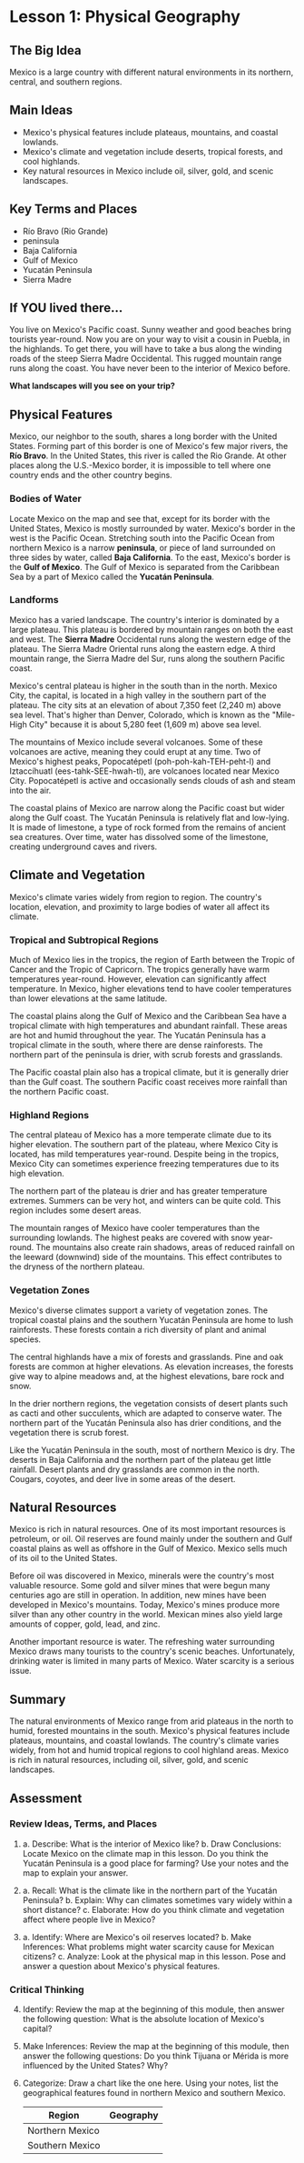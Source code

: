 # Lesson 1: Physical Geography

## The Big Idea
Mexico is a large country with different natural environments in its northern, central, and southern regions.

## Main Ideas
- Mexico's physical features include plateaus, mountains, and coastal lowlands.
- Mexico's climate and vegetation include deserts, tropical forests, and cool highlands.
- Key natural resources in Mexico include oil, silver, gold, and scenic landscapes.

## Key Terms and Places
- Río Bravo (Rio Grande)
- peninsula
- Baja California
- Gulf of Mexico
- Yucatán Peninsula
- Sierra Madre

## If YOU lived there...
You live on Mexico's Pacific coast. Sunny weather and good beaches bring tourists year-round. Now you are on your way to visit a cousin in Puebla, in the highlands. To get there, you will have to take a bus along the winding roads of the steep Sierra Madre Occidental. This rugged mountain range runs along the coast. You have never been to the interior of Mexico before.

**What landscapes will you see on your trip?**

## Physical Features

Mexico, our neighbor to the south, shares a long border with the United States. Forming part of this border is one of Mexico's few major rivers, the **Río Bravo**. In the United States, this river is called the Rio Grande. At other places along the U.S.-Mexico border, it is impossible to tell where one country ends and the other country begins.

### Bodies of Water

Locate Mexico on the map and see that, except for its border with the United States, Mexico is mostly surrounded by water. Mexico's border in the west is the Pacific Ocean. Stretching south into the Pacific Ocean from northern Mexico is a narrow **peninsula**, or piece of land surrounded on three sides by water, called **Baja California**. To the east, Mexico's border is the **Gulf of Mexico**. The Gulf of Mexico is separated from the Caribbean Sea by a part of Mexico called the **Yucatán Peninsula**.

### Landforms

Mexico has a varied landscape. The country's interior is dominated by a large plateau. This plateau is bordered by mountain ranges on both the east and west. The **Sierra Madre** Occidental runs along the western edge of the plateau. The Sierra Madre Oriental runs along the eastern edge. A third mountain range, the Sierra Madre del Sur, runs along the southern Pacific coast.

Mexico's central plateau is higher in the south than in the north. Mexico City, the capital, is located in a high valley in the southern part of the plateau. The city sits at an elevation of about 7,350 feet (2,240 m) above sea level. That's higher than Denver, Colorado, which is known as the "Mile-High City" because it is about 5,280 feet (1,609 m) above sea level.

The mountains of Mexico include several volcanoes. Some of these volcanoes are active, meaning they could erupt at any time. Two of Mexico's highest peaks, Popocatépetl (poh-poh-kah-TEH-peht-l) and Iztaccíhuatl (ees-tahk-SEE-hwah-tl), are volcanoes located near Mexico City. Popocatépetl is active and occasionally sends clouds of ash and steam into the air.

The coastal plains of Mexico are narrow along the Pacific coast but wider along the Gulf coast. The Yucatán Peninsula is relatively flat and low-lying. It is made of limestone, a type of rock formed from the remains of ancient sea creatures. Over time, water has dissolved some of the limestone, creating underground caves and rivers.

## Climate and Vegetation

Mexico's climate varies widely from region to region. The country's location, elevation, and proximity to large bodies of water all affect its climate.

### Tropical and Subtropical Regions

Much of Mexico lies in the tropics, the region of Earth between the Tropic of Cancer and the Tropic of Capricorn. The tropics generally have warm temperatures year-round. However, elevation can significantly affect temperature. In Mexico, higher elevations tend to have cooler temperatures than lower elevations at the same latitude.

The coastal plains along the Gulf of Mexico and the Caribbean Sea have a tropical climate with high temperatures and abundant rainfall. These areas are hot and humid throughout the year. The Yucatán Peninsula has a tropical climate in the south, where there are dense rainforests. The northern part of the peninsula is drier, with scrub forests and grasslands.

The Pacific coastal plain also has a tropical climate, but it is generally drier than the Gulf coast. The southern Pacific coast receives more rainfall than the northern Pacific coast.

### Highland Regions

The central plateau of Mexico has a more temperate climate due to its higher elevation. The southern part of the plateau, where Mexico City is located, has mild temperatures year-round. Despite being in the tropics, Mexico City can sometimes experience freezing temperatures due to its high elevation.

The northern part of the plateau is drier and has greater temperature extremes. Summers can be very hot, and winters can be quite cold. This region includes some desert areas.

The mountain ranges of Mexico have cooler temperatures than the surrounding lowlands. The highest peaks are covered with snow year-round. The mountains also create rain shadows, areas of reduced rainfall on the leeward (downwind) side of the mountains. This effect contributes to the dryness of the northern plateau.

### Vegetation Zones

Mexico's diverse climates support a variety of vegetation zones. The tropical coastal plains and the southern Yucatán Peninsula are home to lush rainforests. These forests contain a rich diversity of plant and animal species.

The central highlands have a mix of forests and grasslands. Pine and oak forests are common at higher elevations. As elevation increases, the forests give way to alpine meadows and, at the highest elevations, bare rock and snow.

In the drier northern regions, the vegetation consists of desert plants such as cacti and other succulents, which are adapted to conserve water. The northern part of the Yucatán Peninsula also has drier conditions, and the vegetation there is scrub forest.

Like the Yucatán Peninsula in the south, most of northern Mexico is dry. The deserts in Baja California and the northern part of the plateau get little rainfall. Desert plants and dry grasslands are common in the north. Cougars, coyotes, and deer live in some areas of the desert.

## Natural Resources

Mexico is rich in natural resources. One of its most important resources is petroleum, or oil. Oil reserves are found mainly under the southern and Gulf coastal plains as well as offshore in the Gulf of Mexico. Mexico sells much of its oil to the United States.

Before oil was discovered in Mexico, minerals were the country's most valuable resource. Some gold and silver mines that were begun many centuries ago are still in operation. In addition, new mines have been developed in Mexico's mountains. Today, Mexico's mines produce more silver than any other country in the world. Mexican mines also yield large amounts of copper, gold, lead, and zinc.

Another important resource is water. The refreshing water surrounding Mexico draws many tourists to the country's scenic beaches. Unfortunately, drinking water is limited in many parts of Mexico. Water scarcity is a serious issue.

## Summary

The natural environments of Mexico range from arid plateaus in the north to humid, forested mountains in the south. Mexico's physical features include plateaus, mountains, and coastal lowlands. The country's climate varies widely, from hot and humid tropical regions to cool highland areas. Mexico is rich in natural resources, including oil, silver, gold, and scenic landscapes.

## Assessment

### Review Ideas, Terms, and Places

1. a. Describe: What is the interior of Mexico like?
   b. Draw Conclusions: Locate Mexico on the climate map in this lesson. Do you think the Yucatán Peninsula is a good place for farming? Use your notes and the map to explain your answer.

2. a. Recall: What is the climate like in the northern part of the Yucatán Peninsula?
   b. Explain: Why can climates sometimes vary widely within a short distance?
   c. Elaborate: How do you think climate and vegetation affect where people live in Mexico?

3. a. Identify: Where are Mexico's oil reserves located?
   b. Make Inferences: What problems might water scarcity cause for Mexican citizens?
   c. Analyze: Look at the physical map in this lesson. Pose and answer a question about Mexico's physical features.

### Critical Thinking

4. Identify: Review the map at the beginning of this module, then answer the following question: What is the absolute location of Mexico's capital?

5. Make Inferences: Review the map at the beginning of this module, then answer the following questions: Do you think Tijuana or Mérida is more influenced by the United States? Why?

6. Categorize: Draw a chart like the one here. Using your notes, list the geographical features found in northern Mexico and southern Mexico.

   | Region | Geography |
   |--------|----------|
   | Northern Mexico | |
   | Southern Mexico | |